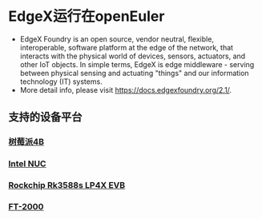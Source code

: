 # EdgeX运行在openEuler
* EdgeX Foundry is an open source, vendor neutral, flexible, interoperable, software platform at the edge of the network, that interacts with the physical world of devices, sensors, actuators, and other IoT objects. In simple terms, EdgeX is edge middleware - serving between physical sensing and actuating "things" and our information technology (IT) systems.
* More detail info, please visit https://docs.edgexfoundry.org/2.1/.

## 支持的设备平台
### [树莓派4B](edgex/Raspberrypi.md)  
### [Intel NUC](edgex/intel_nuc.md)
### [Rockchip Rk3588s LP4X EVB ](edgex/rockchip.md)
### [FT-2000](edgex/phytium.md)